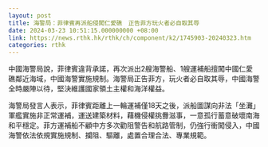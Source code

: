 ```yaml
---
layout: post
title: 海警局：菲律賓再派船侵闖仁愛礁　正告菲方玩火者必自取其辱
date: 2024-03-23 10:51:15.000000000 +08:00
link: https://news.rthk.hk/rthk/ch/component/k2/1745903-20240323.htm
categories: rthk
---
```


中國海警局說，菲律賓違背承諾，再次派出2艘海警船、1艘運補船擅闖中國仁愛礁鄰近海域，中國海警實施規制。海警局正告菲方，玩火者必自取其辱，中國海警全時嚴陣以待，堅決維護國家領土主權和海洋權益。

海警局發言人表示，菲律賓距離上一輪運補僅18天之後，派船圖謀向非法「坐灘」軍艦實施非正常運補，運送建築材料，藉機侵權挑釁滋事，一意孤行蓄意破壞南海和平穩定。菲方運補船不顧中方多次勸阻警告和航路管制，仍強行衝闖侵入，中國海警依法依規實施規制、攔阻、驅離，處置合理合法、專業規範。
